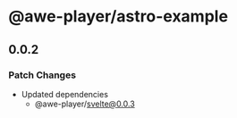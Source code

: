 # @awe-player/astro-example

## 0.0.2

### Patch Changes

- Updated dependencies
  - @awe-player/svelte@0.0.3
